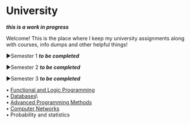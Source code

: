 # University

***this is a work in progress***

Welcome! This is the place where I keep my university assignments along with courses, info dumps and other helpful things!

▶Semester 1 ***to be completed***

▶Semester 2 ***to be completed*** 

▶Semester 3 ***to be completed*** 
 
   • [Functional and Logic Programming](https://github.com/913-Diaconu-Ana/Functional-and-Logic-Programming)\
   • [Databases](https://github.com/913-Diaconu-Ana/University/tree/main/Databases)\   
   • [Advanced Programming Methods](https://github.com/913-Diaconu-Ana/Advanced-Programming-Methods)  \
   • [Computer Networks](https://github.com/913-Diaconu-Ana/University/blob/main/Computer%20Networks/Notes.md)  \
   • Probability and statistics
   
